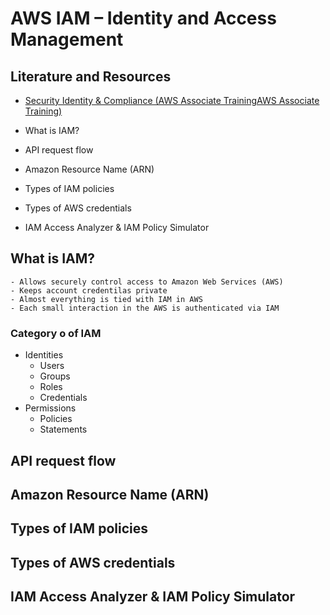 # AWS IAM – Identity and Access Management

## Literature and Resources

- [Security Identity & Compliance (AWS Associate TrainingAWS Associate Training)](https://git.epam.com/epmc-acm-public/aws-associate-training/-/blob/master/materials/security_identity_&_compliance/README.md)


- What is IAM?
- API request flow
- Amazon Resource Name (ARN)
- Types of IAM policies
- Types of AWS credentials
- IAM Access Analyzer & IAM Policy Simulator

## What is IAM?

    - Allows securely control access to Amazon Web Services (AWS)
    - Keeps account credentilas private
    - Almost everything is tied with IAM in AWS
    - Each small interaction in the AWS is authenticated via IAM

### Category o of IAM

- Identities
    - Users
    - Groups
    - Roles
    - Credentials
- Permissions
    - Policies
    - Statements

## API request flow

## Amazon Resource Name (ARN)

## Types of IAM policies

## Types of AWS credentials

## IAM Access Analyzer & IAM Policy Simulator